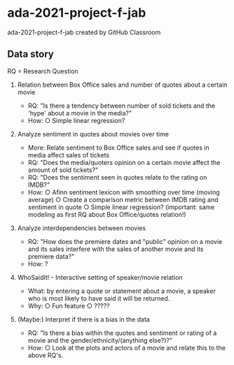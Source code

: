 # ada-2021-project-f-jab
ada-2021-project-f-jab created by GitHub Classroom


## Data story
RQ = Research Question

1) Relation between Box Office sales and number of quotes about a certain movie
	- RQ: "Is there a tendency between number of sold tickets and the 'hype' about a movie in the media?"
	- How: 
		○ Simple linear regression?

2) Analyze sentiment in quotes about movies over time
	- More: Relate sentiment to Box Office sales and see if quotes in media affect sales of tickets
	- RQ: "Does the media/quoters opinion on a certain movie affect the amount of sold tickets?"
	- RQ: "Does the sentiment seen in quotes relate to the rating on IMDB?"
	- How: 
		○ Afinn sentiment lexicon with smoothing over time (moving average)
		○ Create a comparison metric between IMDB rating and sentiment in quote
		○ Simple linear regression? (important: same modeling as first RQ about Box Office/quotes relation!)

3) Analyze interdependencies between movies
	- RQ: "How does the premiere dates and "public" opinion on a movie and its sales interfere with the sales of another movie and its premiere data?"
	- How: ?

4) WhoSaidIt! - Interactive setting of speaker/movie relation
	- What: by entering a quote or statement about a movie, a speaker who is most likely to have said it will be returned.
	- Why:
		○ Fun feature
		○ ?????

5) (Maybe:) Interpret if there is a bias in the data
	- RQ: "Is there a bias within the quotes and sentiment or rating of a movie and the gender/ethnicity/(anything else?)?"
	- How:
		○ Look at the plots and actors of a movie and relate this to the above RQ's.
